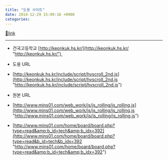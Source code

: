 ```yaml
---
title: "도용 사이트"
date: 2014-12-29 15:09:16 +0900
categories: 
---
```

[🔗link](http://www.mins01.com/mh/tech/read/917)
***


- 건국고등학교 [http://keonkuk.hs.kr/](http://keonkuk.hs.kr/ "http://keonkuk.hs.kr/") 
- 도용 URL
- [http://keonkuk.hs.kr/include/script/hvscroll_2nd.js](http://keonkuk.hs.kr/include/script/hvscroll_2nd.js "http://keonkuk.hs.kr/include/script/hvscroll_2nd.js")

- 원본 URL
- [http://www.mins01.com/web_work/js/js_rolling/js_rolling.js](http://www.mins01.com/web_work/js/js_rolling/js_rolling.js "http://www.mins01.com/web_work/js/js_rolling/js_rolling.js")
- [http://www.mins01.com/home/board/board.php?type=read&amp;b_id=tech&amp;b_idx=392](http://www.mins01.com/home/board/board.php?type=read&b_id=tech&b_idx=392 "http://www.mins01.com/home/board/board.php?type=read&amp;b_id=tech&amp;b_idx=392")




